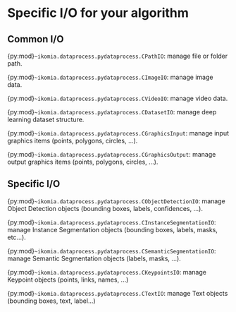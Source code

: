 # Specific I/O for your algorithm

## Common I/O

{py:mod}`~ikomia.dataprocess.pydataprocess.CPathIO`: manage file or folder path.

{py:mod}`~ikomia.dataprocess.pydataprocess.CImageIO`: manage image data.

{py:mod}`~ikomia.dataprocess.pydataprocess.CVideoIO`: manage video data.

{py:mod}`~ikomia.dataprocess.pydataprocess.CDatasetIO`: manage deep learning dataset structure.

{py:mod}`~ikomia.dataprocess.pydataprocess.CGraphicsInput`: manage input graphics items (points, polygons, circles, ...).

{py:mod}`~ikomia.dataprocess.pydataprocess.CGraphicsOutput`: manage output graphics items (points, polygons, circles, ...).

## Specific I/O

{py:mod}`~ikomia.dataprocess.pydataprocess.CObjectDetectionIO`: manage Object Detection objects (bounding boxes, labels, confidences, ...).

{py:mod}`~ikomia.dataprocess.pydataprocess.CInstanceSegmentationIO`: manage Instance Segmentation objects (bounding boxes, labels, masks, etc...).

{py:mod}`~ikomia.dataprocess.pydataprocess.CSemanticSegmentationIO`: manage Semantic Segmentation objects (labels, masks, ...).

{py:mod}`~ikomia.dataprocess.pydataprocess.CKeypointsIO`: manage Keypoint objects (points, links, names, ...)

{py:mod}`~ikomia.dataprocess.pydataprocess.CTextIO`: manage Text objects (bounding boxes, text, label...)
